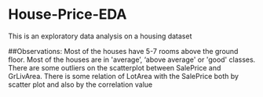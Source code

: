# House-Price-EDA
This is an exploratory data analysis on a housing dataset

##Observations:
Most of the houses have 5-7 rooms above the ground floor.
Most of the houses are in 'average’, ‘above average' or 'good' classes.
There are some outliers on the scatterplot between SalePrice and GrLivArea.
There is some relation of LotArea with the SalePrice both by scatter plot and also by the correlation value
